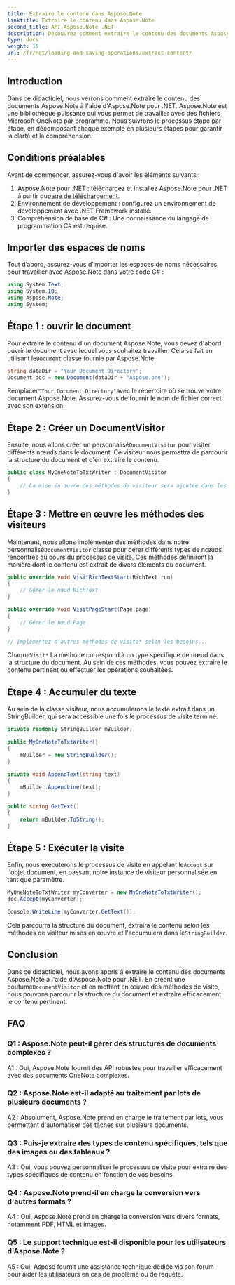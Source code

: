 ```yaml
---
title: Extraire le contenu dans Aspose.Note
linktitle: Extraire le contenu dans Aspose.Note
second_title: API Aspose.Note .NET
description: Découvrez comment extraire le contenu des documents Aspose.Note à l'aide d'Aspose.Note pour .NET. Ce didacticiel complet vous guide pas à pas tout au long du processus.
type: docs
weight: 15
url: /fr/net/loading-and-saving-operations/extract-content/
---
```

## Introduction

Dans ce didacticiel, nous verrons comment extraire le contenu des documents Aspose.Note à l'aide d'Aspose.Note pour .NET. Aspose.Note est une bibliothèque puissante qui vous permet de travailler avec des fichiers Microsoft OneNote par programme. Nous suivrons le processus étape par étape, en décomposant chaque exemple en plusieurs étapes pour garantir la clarté et la compréhension.

## Conditions préalables

Avant de commencer, assurez-vous d'avoir les éléments suivants :

1.  Aspose.Note pour .NET : téléchargez et installez Aspose.Note pour .NET à partir du[page de téléchargement](https://releases.aspose.com/note/net/).
2. Environnement de développement : configurez un environnement de développement avec .NET Framework installé.
3. Compréhension de base de C# : Une connaissance du langage de programmation C# est requise.

## Importer des espaces de noms

Tout d’abord, assurez-vous d’importer les espaces de noms nécessaires pour travailler avec Aspose.Note dans votre code C# :

```csharp
using System.Text;
using System.IO;
using Aspose.Note;
using System;
```

## Étape 1 : ouvrir le document

 Pour extraire le contenu d'un document Aspose.Note, vous devez d'abord ouvrir le document avec lequel vous souhaitez travailler. Cela se fait en utilisant le`Document` classe fournie par Aspose.Note.

```csharp
string dataDir = "Your Document Directory";
Document doc = new Document(dataDir + "Aspose.one");
```

 Remplacer`"Your Document Directory"`avec le répertoire où se trouve votre document Aspose.Note. Assurez-vous de fournir le nom de fichier correct avec son extension.

## Étape 2 : Créer un DocumentVisitor

 Ensuite, nous allons créer un personnalisé`DocumentVisitor` pour visiter différents nœuds dans le document. Ce visiteur nous permettra de parcourir la structure du document et d'en extraire le contenu.

```csharp
public class MyOneNoteToTxtWriter : DocumentVisitor
{
    // La mise en œuvre des méthodes de visiteur sera ajoutée dans les étapes suivantes.
}
```

## Étape 3 : Mettre en œuvre les méthodes des visiteurs

 Maintenant, nous allons implémenter des méthodes dans notre personnalisé`DocumentVisitor` classe pour gérer différents types de nœuds rencontrés au cours du processus de visite. Ces méthodes définiront la manière dont le contenu est extrait de divers éléments du document.

```csharp
public override void VisitRichTextStart(RichText run)
{
    // Gérer le nœud RichText
}

public override void VisitPageStart(Page page)
{
    // Gérer le nœud Page
}

// Implémentez d'autres méthodes de visite* selon les besoins...
```

 Chaque`Visit*` La méthode correspond à un type spécifique de nœud dans la structure du document. Au sein de ces méthodes, vous pouvez extraire le contenu pertinent ou effectuer les opérations souhaitées.

## Étape 4 : Accumuler du texte

Au sein de la classe visiteur, nous accumulerons le texte extrait dans un StringBuilder, qui sera accessible une fois le processus de visite terminé.

```csharp
private readonly StringBuilder mBuilder;

public MyOneNoteToTxtWriter()
{
    mBuilder = new StringBuilder();
}

private void AppendText(string text)
{
    mBuilder.AppendLine(text);
}

public string GetText()
{
    return mBuilder.ToString();
}
```

## Étape 5 : Exécuter la visite

 Enfin, nous exécuterons le processus de visite en appelant le`Accept` sur l'objet document, en passant notre instance de visiteur personnalisée en tant que paramètre.

```csharp
MyOneNoteToTxtWriter myConverter = new MyOneNoteToTxtWriter();
doc.Accept(myConverter);

Console.WriteLine(myConverter.GetText());
```

 Cela parcourra la structure du document, extraira le contenu selon les méthodes de visiteur mises en œuvre et l'accumulera dans le`StringBuilder`.

## Conclusion

 Dans ce didacticiel, nous avons appris à extraire le contenu des documents Aspose.Note à l'aide d'Aspose.Note pour .NET. En créant une coutume`DocumentVisitor` et en mettant en œuvre des méthodes de visite, nous pouvons parcourir la structure du document et extraire efficacement le contenu pertinent.

## FAQ

### Q1 : Aspose.Note peut-il gérer des structures de documents complexes ?

A1 : Oui, Aspose.Note fournit des API robustes pour travailler efficacement avec des documents OneNote complexes.

### Q2 : Aspose.Note est-il adapté au traitement par lots de plusieurs documents ?

A2 : Absolument, Aspose.Note prend en charge le traitement par lots, vous permettant d'automatiser des tâches sur plusieurs documents.

### Q3 : Puis-je extraire des types de contenu spécifiques, tels que des images ou des tableaux ?

A3 : Oui, vous pouvez personnaliser le processus de visite pour extraire des types spécifiques de contenu en fonction de vos besoins.

### Q4 : Aspose.Note prend-il en charge la conversion vers d'autres formats ?

A4 : Oui, Aspose.Note prend en charge la conversion vers divers formats, notamment PDF, HTML et images.

### Q5 : Le support technique est-il disponible pour les utilisateurs d'Aspose.Note ?

A5 : Oui, Aspose fournit une assistance technique dédiée via son forum pour aider les utilisateurs en cas de problème ou de requête.